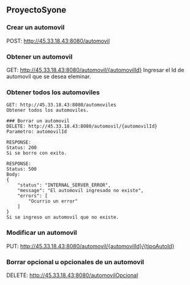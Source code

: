 ## ProyectoSyone

### Crear un automovil 
POST: http://45.33.18.43:8080/automovil

### Obtener un automovil
GET: http://45.33.18.43:8080/automovil/{automovilId}
Ingresar el Id de automovil que se desea eleminar.

### Obtener todos los automoviles
~~~
GET: http://45.33.18.43:8080/automoviles
Obtener todos los automoviles.

### Borrar un automovil
DELETE: http://45.33.18.43:8080/automovil/{automovilId}
Parametro: automovilId

RESPONSE: 
Status: 200
Si se borro con exito.

RESPONSE: 
Status: 500
Body:
{
    "status": "INTERNAL_SERVER_ERROR",
    "message": "El automovil ingresado no existe",
    "errors": [
        "Ocurrio un error"
    ]
}
Si se ingreso un automovil que no existe.
~~~

### Modificar un automovil
PUT: http://45.33.18.43:8080/automovil/{automovilId}/{tipoAutoId}

### Borrar opcional u opcionales de un automovil
DELETE: http://45.33.18.43:8080/automovilOpcional



